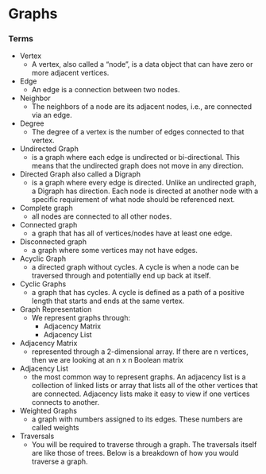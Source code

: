 
# Graphs


### Terms

- Vertex 
  * A vertex, also called a “node”, is a data object that can have zero or more adjacent vertices.
- Edge 
  * An edge is a connection between two nodes.
- Neighbor 
  * The neighbors of a node are its adjacent nodes, i.e., are connected via an edge.
- Degree 
  * The degree of a vertex is the number of edges connected to that vertex.
- Undirected Graph 
  * is a graph where each edge is undirected or bi-directional. This means that the undirected graph does not move in any direction.
- Directed Graph also called a Digraph 
  * is a graph where every edge is directed. Unlike an undirected graph, a Digraph has direction. Each node is directed at another node with a specific requirement of what node should be referenced next.
- Complete graph 
  * all nodes are connected to all other nodes.
- Connected graph 
  * a graph that has all of vertices/nodes have at least one edge.
- Disconnected graph 
  * a graph where some vertices may not have edges.
- Acyclic Graph 
  *  a directed graph without cycles.  A cycle is when a node can be traversed through and potentially end up back at itself.
- Cyclic Graphs 
  *  a graph that has cycles.  A cycle is defined as a path of a positive length that starts and ends at the same vertex.
- Graph Representation 
  * We represent graphs through:
    * Adjacency Matrix
    * Adjacency List
- Adjacency Matrix 
  *  represented through a 2-dimensional array. If there are n vertices, then we are looking at an n x n Boolean matrix
- Adjacency List 
  *  the most common way to represent graphs. An adjacency list is a collection of linked lists or array that lists all of the other vertices that are connected.  Adjacency lists make it easy to view if one vertices connects to another.
- Weighted Graphs 
  *  a graph with numbers assigned to its edges. These numbers are called weights
- Traversals 
  * You will be required to traverse through a graph. The traversals itself are like those of trees. Below is a breakdown of how you would traverse a graph.

